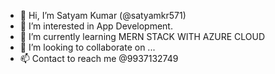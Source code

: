 - 👋 Hi, I’m Satyam Kumar (@satyamkr571)
- 👀 I’m interested in App Development.
- 🌱 I’m currently learning MERN STACK WITH AZURE CLOUD
- 💞️ I’m looking to collaborate on ...
- 📫 Contact to reach me @9937132749

<!---
satyamkr571/satyamkr571 is a ✨ special ✨ repository because its `README.md` (this file) appears on your GitHub profile.
You can click the Preview link to take a look at your changes.
--->
